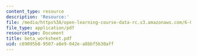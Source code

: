 ```yaml
---
content_type: resource
description: 'Resource:'
file: /media/https%3A/open-learning-course-data-rc.s3.amazonaws.com/6-004-computation-structures-spring-2017/c69095b89507a8e9042ea8bbf5b30aff_beta_worksheet.pdf
file_type: application/pdf
resourcetype: Document
title: beta_worksheet.pdf
uid: c69095b8-9507-a8e9-042e-a8bbf5b30aff
---
```

